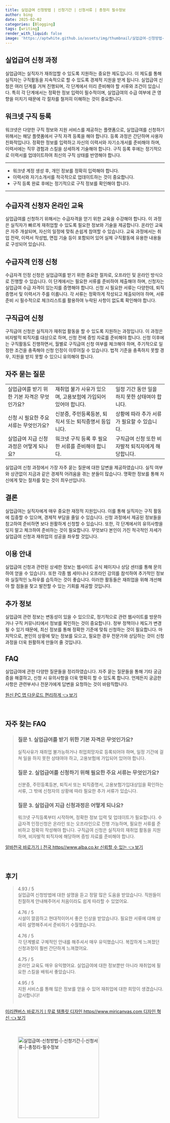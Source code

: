```yaml
---
title: 실업급여 신청방법 | 신청기간 | 신청서류 | 총정리 필수정보
author: bing
date: 2025-02-02
categories: [Blogging]
tags: [writing]
render_with_liquid: false
image: 'https://aptwhite.github.io/assets/img/thumbnail/실업급여-신청방법-|-신청기간-|-신청서류-|-총정리-필수정보.webp'
---
```



<h2 id='실업급여_신청_과정'>실업급여 신청 과정</h2>

<p>실업급여는 실직자가 재취업할 수 있도록 지원하는 중요한 제도입니다. 이 제도를 통해 실직자는 구직활동을 지속적으로 할 수 있도록 경제적 지원을 받게 됩니다. 실업급여 신청은 여러 단계를 거쳐 진행되며, 각 단계에서 미리 준비해야 할 서류와 조건이 있습니다. 특히 각 단계에서는 정확한 정보 입력이 필수적이며, 실업급여의 수급 여부에 큰 영향을 미치기 때문에 각 절차를 철저히 이해하는 것이 중요합니다.</p>

<h2 id='워크넷_구직등록'>워크넷 구직 등록</h2>

<p>워크넷은 다양한 구직 정보와 지원 서비스를 제공하는 플랫폼으로, 실업급여를 신청하기 위해서는 해당 플랫폼에서 구직 자격 등록을 해야 합니다. 등록 과정은 간단하며 사용자 친화적입니다. 정확한 정보를 입력하고 자신의 이력서와 자기소개서를 준비해야 하며, 이력서에는 직무 경험과 스킬을 상세하게 기술해야 합니다. 구직 등록 후에는 정기적으로 이력서를 업데이트하여 최신의 구직 상태를 반영해야 합니다.</p>

<hr />

<ul>
    <li>워크넷 계정 생성 후, 개인 정보를 정확히 입력해야 합니다.</li>
    <li>이력서와 자기소개서를 적극적으로 업데이트하는 것이 중요합니다.</li>
    <li>구직 등록 완료 후에는 정기적으로 구직 정보를 확인해야 합니다.</li>
</ul>

<hr />

<h2 id='수급자격_신청자_온라인_교육'>수급자격 신청자 온라인 교육</h2>

<p>실업급여를 신청하기 위해서는 수급자격을 얻기 위한 교육을 수강해야 합니다. 이 과정은 실직자가 빠르게 재취업할 수 있도록 필요한 정보와 기술을 제공합니다. 온라인 교육은 자주 개설되며, 자신의 일정에 맞춰 손쉽게 참여할 수 있습니다. 교육 과정에서는 취업 전략, 이력서 작성법, 면접 기술 등이 포함되어 있어 실제 구직활동에 유용한 내용들로 구성되어 있습니다.</p>

<h2 id='수급자격_인정신청'>수급자격 인정 신청</h2>

<p>수급자격 인정 신청은 실업급여를 받기 위한 중요한 절차로, 오프라인 및 온라인 방식으로 진행할 수 있습니다. 이 단계에서는 필요한 서류를 준비하여 제출해야 하며, 신청자는 실업급여 수급 자격이 있는지를 증명해야 합니다. 신청 시 필요한 서류는 다양한데, 퇴직증명서 및 이력서가 주를 이룹니다. 각 서류는 정확하게 작성되고 제출되어야 하며, 서류 준비 시 필수적으로 체크리스트를 활용하여 누락된 사항이 없도록 확인해야 합니다.</p>

<h2 id='구직급여_신청'>구직급여 신청</h2>

<p>구직급여 신청은 실직자가 재취업 활동을 할 수 있도록 지원하는 과정입니다. 이 과정은 비자발적 퇴직자를 대상으로 하며, 신청 전에 증빙 자료를 준비해야 합니다. 신청 이후에는 구직활동도 진행하면서, 월별로 구직급여 신청 여부를 체크해야 하며, 주기적으로 일정한 조건을 충족해야 신청 인정이 이루어질 수 있습니다. 법적 기준을 충족하지 못할 경우, 지원을 받지 못할 수 있으니 유의해야 합니다.</p>

<h2 id='자주_묻는_질문'>자주 묻는 질문</h2>

<table>
    <tr>
        <td>실업급여를 받기 위한 기본 자격은 무엇인가요?</td>
        <td>재취업 불가 사유가 있으며, 고용보험에 가입되어 있어야 합니다.</td>
        <td>일정 기간 동안 일을 하지 못한 상태여야 합니다.</td>
    </tr>
    <tr>
        <td>신청 시 필요한 주요 서류는 무엇인가요?</td>
        <td>신분증, 주민등록등본, 퇴직서 또는 퇴직증명서 등입니다.</td>
        <td>상황에 따라 추가 서류가 필요할 수 있습니다.</td>
    </tr>
    <tr>
        <td>실업급여 지급 신청과정은 어떻게 되나요?</td>
        <td>워크넷 구직 등록 후 필요한 서류를 준비해야 합니다.</td>
        <td>구직급여 신청 또한 비자발적 퇴직자에게 해당합니다.</td>
    </tr>
</table>

<p>실업급여 신청 과정에서 가장 자주 묻는 질문에 대한 답변을 제공하였습니다. 실직 여부와 상관없이 지금과 같은 경제적 어려움을 겪는 분들이 많습니다. 명확한 정보를 통해 자신에게 맞는 절차를 찾는 것이 최우선입니다.</p>

<h2 id='결론'>결론</h2>

<p>실업급여는 실직자에게 매우 중요한 재정적 지원입니다. 이를 통해 실직자는 구직 활동에 집중할 수 있으며, 경제적 부담을 줄일 수 있습니다. 신청 과정에서 제공된 정보들을 참고하여 준비하면 보다 원활하게 신청할 수 있습니다. 또한, 각 단계에서의 유의사항을 잊지 말고 체크하여 준비하는 것이 필요합니다. 무엇보다 본인이 가진 적극적인 자세가 실업급여 신청과 재취업의 성공을 좌우할 것입니다.</p>

<h2 id='이용_안내'>이용 안내</h2>

<p>실업급여 신청과 관련된 상세한 정보는 웹사이트 공식 페이지나 상담 센터를 통해 문의하여 얻을 수 있습니다. 또한 각종 웹 세미나나 오프라인 강의를 참석하여 추가적인 정보와 실질적인 노하우를 습득하는 것이 좋습니다. 이러한 활동들은 재취업을 위해 개선해야 할 점들을 찾고 발전할 수 있는 기회를 제공할 것입니다.</p>

<h2 id='추가_정보'>추가 정보</h2>

<p>실업급여 관련 정보는 변동성이 있을 수 있으므로, 정기적으로 관련 웹사이트를 방문하거나 구직 커뮤니티에서 정보를 확인하는 것이 중요합니다. 정부 정책이나 제도가 변경될 수 있기 때문에, 최신 정보를 통해 정확한 기준에 맞춰 신청하는 것이 필요합니다. 마지막으로, 본인의 상황에 맞는 정보를 모으고, 필요한 경우 전문가와 상담하는 것이 신청 과정을 더욱 원활하게 만들어 줄 것입니다.</p>

<h2 id='FAQ'>FAQ</h2>

<p>실업급여에 관한 다양한 질문들을 정리하였습니다. 자주 묻는 질문들을 통해 기타 궁금증을 해결하고, 신청 시 유의사항을 더욱 명확히 할 수 있도록 합니다. 언제든지 궁금한 사항은 관련부서나 전문가에게 답변을 요청하는 것이 바람직합니다.</p>


<p><a class="click-button" title="원신 PC 앱 다운로드 편리하게" href="https://aptwhite.github.io/posts/%EC%9B%90%EC%8B%A0-PC-%EC%95%B1-%EB%8B%A4%EC%9A%B4%EB%A1%9C%EB%93%9C-%ED%8E%B8%EB%A6%AC%ED%95%98%EA%B2%8C/" rel="dofollow">원신 PC 앱 다운로드 편리하게 👈 보기</a></p><br>
<h2 id='자주_찾는_FAQ'>자주 찾는 FAQ</h2>
<div itemscope="" itemtype="https://schema.org/FAQPage"> 
<blockquote> 
<div itemscope="" itemprop="mainEntity" itemtype="https://schema.org/Question"> 
<h3 itemprop="name">질문 1. 실업급여를 받기 위한 기본 자격은 무엇인가요?</h3> 
<div itemscope="" itemprop="acceptedAnswer" itemtype="https://schema.org/Answer"> 
<span itemprop="text"> 
<p>실직사유가 재취업 불가능하거나 취업희망자로 등록되어야 하며, 일정 기간에 걸쳐 일을 하지 못한 상태여야 하고, 고용보험에 가입되어 있어야 합니다.</p> 
</span> 
</div> 
</div> 
<div itemscope="" itemprop="mainEntity" itemtype="https://schema.org/Question"> 
<h3 itemprop="name">질문 2. 실업급여를 신청하기 위해 필요한 주요 서류는 무엇인가요?</h3> 
<div itemscope="" itemprop="acceptedAnswer" itemtype="https://schema.org/Answer"> 
<span itemprop="text"> 
<p>신분증, 주민등록등본, 퇴직서 또는 퇴직증명서, 고용보험가입대상임을 확인하는 서류, 그 밖에 신청자의 상황에 따라 필요한 추가 서류가 있습니다.</p> 
</span> 
</div> 
</div> 
<div itemscope="" itemprop="mainEntity" itemtype="https://schema.org/Question"> 
<h3 itemprop="name">질문 3. 실업급여 지급 신청과정은 어떻게 되나요?</h3> 
<div itemscope="" itemprop="acceptedAnswer" itemtype="https://schema.org/Answer"> 
<span itemprop="text"> 
<p>워크넷 구직등록부터 시작하며, 정확한 정보 입력 및 업데이트가 필요합니다. 수급자격 인정신청은 온라인 또는 오프라인으로 진행 가능하며, 필요한 서류를 준비하고 정확히 작성해야 합니다. 구직급여 신청은 실직자의 재취업 활동을 지원하며, 비자발적 퇴직자에 해당하며 증빙 자료를 준비해야 합니다.</p> 
</span> 
</div> 
</div> 
</blockquote> 
</div>
<p><a class="click-button" title="알바천국 바로가기ㅣ전국 https//www.alba.co.kr 신뢰할 수 있는" href="https://aptwhite.github.io/posts/%EC%95%8C%EB%B0%94%EC%B2%9C%EA%B5%AD-%EB%B0%94%EB%A1%9C%EA%B0%80%EA%B8%B0%E3%85%A3%EC%A0%84%EA%B5%AD-httpswww.alba.co.kr-%EC%8B%A0%EB%A2%B0%ED%95%A0-%EC%88%98-%EC%9E%88%EB%8A%94/" rel="dofollow">알바천국 바로가기ㅣ전국 https//www.alba.co.kr 신뢰할 수 있는 👈 보기</a></p><br>
<h2 id='후기'>후기</h2>
<div itemscope itemtype="https://schema.org/Product">
  <blockquote>
  <div itemprop="review" itemscope itemtype="https://schema.org/Review">
      <div itemprop="reviewRating" itemscope itemtype="https://schema.org/Rating"> <span itemprop="ratingValue">4.93</span> / <span itemprop="bestRating">5</span> </div>
      <span itemprop="reviewBody">실업급여 신청방법에 대한 설명을 듣고 정말 많은 도움을 받았습니다. 직원들이 친절하게 안내해주어서 처음이라도 쉽게 따라할 수 있었어요.</span>
  </div>
  <br>
  <div itemprop="review" itemscope itemtype="https://schema.org/Review">
      <div itemprop="reviewRating" itemscope itemtype="https://schema.org/Rating"> <span itemprop="ratingValue">4.76</span> / <span itemprop="bestRating">5</span> </div>
      <span itemprop="reviewBody">시설이 깔끔하고 현대적이어서 좋은 인상을 받았습니다. 필요한 서류에 대해 상세히 설명해주셔서 준비하기 수월했습니다.</span>
  </div>
  <br>
  <div itemprop="review" itemscope itemtype="https://schema.org/Review">
      <div itemprop="reviewRating" itemscope itemtype="https://schema.org/Rating"> <span itemprop="ratingValue">4.76</span> / <span itemprop="bestRating">5</span> </div>
      <span itemprop="reviewBody">각 단계별로 구체적인 안내를 해주셔서 매우 유익했습니다. 복잡하게 느껴졌던 신청과정이 훨씬 간단하게 느껴졌어요.</span>
  </div>
  <br>
  <div itemprop="review" itemscope itemtype="https://schema.org/Review">
      <div itemprop="reviewRating" itemscope itemtype="https://schema.org/Rating"> <span itemprop="ratingValue">4.75</span> / <span itemprop="bestRating">5</span> </div>
      <span itemprop="reviewBody">온라인 교육도 매우 유익했어요. 실업급여에 대한 정보뿐만 아니라 재취업에 필요한 스킬을 배워서 좋았습니다.</span>
  </div>
  <br>
  <div itemprop="review" itemscope itemtype="https://schema.org/Review">
      <div itemprop="reviewRating" itemscope itemtype="https://schema.org/Rating"> <span itemprop="ratingValue">4.95</span> / <span itemprop="bestRating">5</span> </div>
      <span itemprop="reviewBody">지원 서비스를 통해 많은 정보를 얻을 수 있어 재취업에 대한 희망이 생겼습니다. 감사합니다!</span>
  </div>
  <br>
  </blockquote>
</div>
<p><a class="click-button" title="미리캔버스 바로가기ㅣ무료 템플릿 디자인 https//www.miricanvas.com 디자인 혁신" href="https://aptwhite.github.io/posts/%EB%AF%B8%EB%A6%AC%EC%BA%94%EB%B2%84%EC%8A%A4-%EB%B0%94%EB%A1%9C%EA%B0%80%EA%B8%B0%E3%85%A3%EB%AC%B4%EB%A3%8C-%ED%85%9C%ED%94%8C%EB%A6%BF-%EB%94%94%EC%9E%90%EC%9D%B8-httpswww.miricanvas.com-%EB%94%94%EC%9E%90%EC%9D%B8-%ED%98%81%EC%8B%A0/" rel="dofollow">미리캔버스 바로가기ㅣ무료 템플릿 디자인 https//www.miricanvas.com 디자인 혁신 👈 보기</a></p><br>
<figure class="image"><img src="https://aptwhite.github.io/assets/img/thumbnail/실업급여-신청방법-|-신청기간-|-신청서류-|-총정리-필수정보.webp" alt="실업급여-신청방법-|-신청기간-|-신청서류-|-총정리-필수정보" width="256" height="256"></figure>